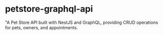 # petstore-graphql-api
"A Pet Store API built with NestJS and GraphQL, providing CRUD operations for pets, owners, and appointments.
